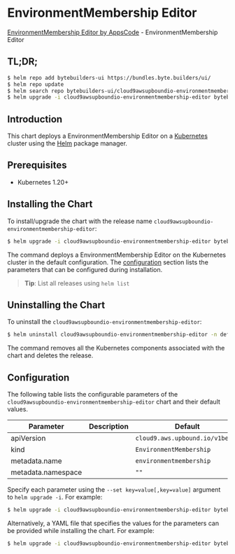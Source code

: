 # EnvironmentMembership Editor

[EnvironmentMembership Editor by AppsCode](https://byte.builders) - EnvironmentMembership Editor

## TL;DR;

```bash
$ helm repo add bytebuilders-ui https://bundles.byte.builders/ui/
$ helm repo update
$ helm search repo bytebuilders-ui/cloud9awsupboundio-environmentmembership-editor --version=v0.4.18
$ helm upgrade -i cloud9awsupboundio-environmentmembership-editor bytebuilders-ui/cloud9awsupboundio-environmentmembership-editor -n default --create-namespace --version=v0.4.18
```

## Introduction

This chart deploys a EnvironmentMembership Editor on a [Kubernetes](http://kubernetes.io) cluster using the [Helm](https://helm.sh) package manager.

## Prerequisites

- Kubernetes 1.20+

## Installing the Chart

To install/upgrade the chart with the release name `cloud9awsupboundio-environmentmembership-editor`:

```bash
$ helm upgrade -i cloud9awsupboundio-environmentmembership-editor bytebuilders-ui/cloud9awsupboundio-environmentmembership-editor -n default --create-namespace --version=v0.4.18
```

The command deploys a EnvironmentMembership Editor on the Kubernetes cluster in the default configuration. The [configuration](#configuration) section lists the parameters that can be configured during installation.

> **Tip**: List all releases using `helm list`

## Uninstalling the Chart

To uninstall the `cloud9awsupboundio-environmentmembership-editor`:

```bash
$ helm uninstall cloud9awsupboundio-environmentmembership-editor -n default
```

The command removes all the Kubernetes components associated with the chart and deletes the release.

## Configuration

The following table lists the configurable parameters of the `cloud9awsupboundio-environmentmembership-editor` chart and their default values.

|     Parameter      | Description |                  Default                   |
|--------------------|-------------|--------------------------------------------|
| apiVersion         |             | <code>cloud9.aws.upbound.io/v1beta1</code> |
| kind               |             | <code>EnvironmentMembership</code>         |
| metadata.name      |             | <code>environmentmembership</code>         |
| metadata.namespace |             | <code>""</code>                            |


Specify each parameter using the `--set key=value[,key=value]` argument to `helm upgrade -i`. For example:

```bash
$ helm upgrade -i cloud9awsupboundio-environmentmembership-editor bytebuilders-ui/cloud9awsupboundio-environmentmembership-editor -n default --create-namespace --version=v0.4.18 --set apiVersion=cloud9.aws.upbound.io/v1beta1
```

Alternatively, a YAML file that specifies the values for the parameters can be provided while
installing the chart. For example:

```bash
$ helm upgrade -i cloud9awsupboundio-environmentmembership-editor bytebuilders-ui/cloud9awsupboundio-environmentmembership-editor -n default --create-namespace --version=v0.4.18 --values values.yaml
```
